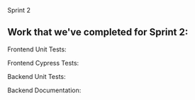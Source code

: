 Sprint 2

Work that we've completed for Sprint 2:
-

Frontend Unit Tests:

Frontend Cypress Tests:

Backend Unit Tests:

Backend Documentation:

